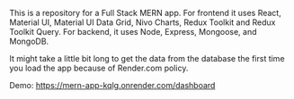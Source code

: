 This is a repository for a Full Stack MERN app.
For frontend it uses React, Material UI, Material UI Data Grid, Nivo Charts, Redux Toolkit and Redux Toolkit Query. For backend, it uses Node, Express, Mongoose, and MongoDB.

It might take a little bit long to get the data from the database the first time you load the app because of Render.com policy.

Demo: https://mern-app-kqlg.onrender.com/dashboard
